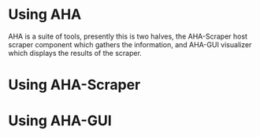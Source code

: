 # Using AHA

AHA is a suite of tools, presently this is two halves, the AHA-Scraper host scraper component which gathers the information, and AHA-GUI visualizer which displays the results of the scraper.

# Using AHA-Scraper


# Using AHA-GUI

